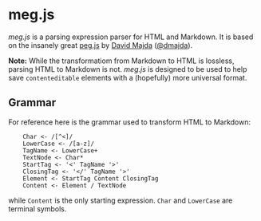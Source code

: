 # meg.js

*meg.js* is a parsing expression parser for HTML and Markdown. It is based on the insanely great [peg.js](http://pegjs.majda.cz/) by [David Majda](http://majda.cz/) ([@dmajda](http://twitter.com/dmajda)).

**Note:** While the transformatiom from Markdown to HTML is lossless, parsing HTML to Markdown is not. *meg.js* is designed to be used to help save `contenteditable` elements with a (hopefully) more universal format.

## Grammar

For reference here is the grammar used to transform HTML to Markdown:

```
    Char <- /[^<]/
    LowerCase <- /[a-z]/
    TagName <- LowerCase+
    TextNode <- Char*
    StartTag <- '<' TagName '>'
    ClosingTag <- '</' TagName '>'
    Element <- StartTag Content ClosingTag
    Content <- Element / TextNode
```

while `Content` is the only starting expression. `Char` and `LowerCase` are terminal symbols.
